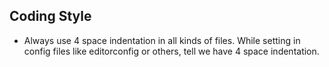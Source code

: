 ## Coding Style
- Always use 4 space indentation in all kinds of files. While setting in config files like editorconfig or others, tell we have 4 space indentation.